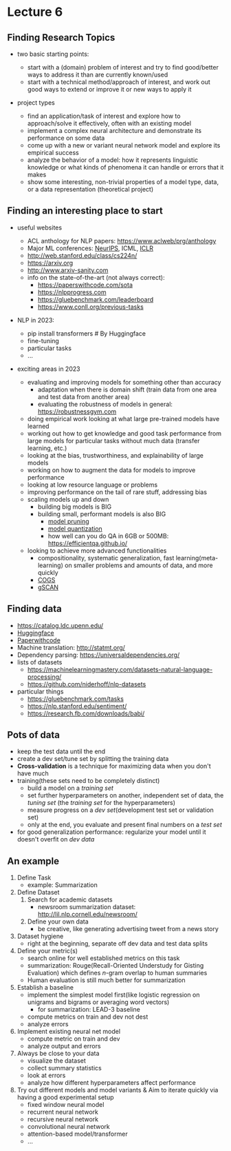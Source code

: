 # Lecture 6

## Finding Research Topics

- two basic starting points:
  - start with a (domain) problem of interest and try to find good/better ways to address it than are currently known/used
  - start with a technical method/approach of interest, and work out good ways to extend or improve it or new ways to apply it

- project types
  - find an application/task of interest and explore how to approach/solve it effectively, often with an existing model
  - implement a complex neural architecture and demonstrate its performance on some data
  - come up with a new or variant neural network model and explore its empirical success
  - analyze the behavior of a model: how it represents linguistic knowledge or what kinds of phenomena it can handle or errors that it makes
  - show some interesting, non-trivial properties of a model type, data, or a data representation (theoretical project)

## Finding an interesting place to start

- useful websites
  - ACL anthology for NLP papers: <https://www.aclweb/prg/anthology>
  - Major ML conferences: [NeurIPS](https://papers.nips.cc), ICML, [ICLR](https://openreview.net/group?id=ICLR.cc)
  - <http://web.stanford.edu/class/cs224n/>
  - <https://arxiv.org>
  - <http://www.arxiv-sanity.com>
  - info on the state-of-the-art (not always correct):
    - <https://paperswithcode.com/sota>
    - <https://nlpprogress.com>
    - <https://gluebenchmark.com/leaderboard>
    - <https://www.conll.org/previous-tasks>

- NLP in 2023:
  - pip install transformers # By Huggingface
  - fine-tuning
  - particular tasks
  - ...

- exciting areas in 2023
  - evaluating and improving models for something other than accuracy
    - adaptation when there is domain shift (train data from one area and test data from another area)
    - evaluating the robustness of models in general: <https://robustnessgym.com>
  - doing empirical work looking at what large pre-trained models have learned
  - working out how to get knowledge and good task performance from large models for particular tasks without much data (transfer learning, etc.)
  - looking at the bias, trustworthiness, and explainability of large models
  - working on how to augment the data for models to improve performance
  - looking at low resource language or problems
  - improving performance on the tail of rare stuff, addressing bias
  - scaling models up and down
    - building big models is BIG
    - building small, performant models is also BIG
      - [model pruning](https://papers.nips.cc/paper/2020/file/eae15aabaa768ae4a5993a8a4f4fa6e4-Paper.pdf)
      - [model quantization](https://arxiv.org/pdf/2004.07320.pdf)
      - how well can you do QA in 6GB or 500MB: <https://efficientqa.github.io/>
  - looking to achieve more advanced functionalities
    - compositionality, systematic generalization, fast learning(meta-learning) on smaller problems and amounts of data, and more quickly
    - [COGS](https://github.com/najoungkim/COGS)
    - [gSCAN](https://arxiv.org/abs/2003.05161)

## Finding data

- <https://catalog.ldc.upenn.edu/>
- [Huggingface](https://huggingface.co/datasets)
- [Paperwithcode](https://www.paperswithcode.com/datasets?mod=texts&page=1)
- Machine translation: <http://statmt.org/>
- Dependency parsing: <https://universaldependencies.org/>
- lists of datasets
  - <https://machinelearningmastery.com/datasets-natural-language-processing/>
  - <https://github.com/niderhoff/nlp-datasets>
- particular things
  - <https://gluebenchmark.com/tasks>
  - <https://nlp.stanford.edu/sentiment/>
  - <https://research.fb.com/downloads/babi/>

## Pots of data

- keep the test data until the end
- create a dev set/tune set by splitting the training data
- **Cross-validation** is a technique for maximizing data when you don't have much
- training(these sets need to be completely distinct)
  - build a model on a _training set_
  - set further hyperparameters on another, independent set of data, the _tuning set_ (the _training set_ for the hyperparameters)
  - measure progress on a _dev set_(development test set or validation set)
  - only at the end, you evaluate and present final numbers on a _test set_
- for good generalization performance: regularize your model until it doesn't overfit on _dev data_

## An example

1. Define Task
   - example: Summarization
2. Define Dataset
   1. Search for academic datasets
        - newsroom summarization dataset: <http://lil.nlp.cornell.edu/newsroom/>
   2. Define your own data
        - be creative, like generating advertising tweet from a news story
3. Dataset hygiene
   - right at the beginning, separate off dev data and test data splits
4. Define your metric(s)
   - search online for well established metrics on this task
   - summarization: Rouge(Recall-Oriented Understudy for Gisting Evaluation) which defines _n_-gram overlap to human summaries
   - Human evaluation is still much better for summarization
5. Establish a baseline
   - implement the simplest model first(like logistic regression on unigrams and bigrams or averaging word vectors)
     - for summarization: LEAD-3 baseline
   - compute metrics on train and dev not dest
   - analyze errors
6. Implement existing neural net model
   - compute metric on train and dev
   - analyze output and errors
7. Always be close to your data
   - visualize the dataset
   - collect summary statistics
   - look at errors
   - analyze how different hyperparameters affect performance
8. Try out different models and model variants & Aim to iterate quickly via having a good experimental setup
   - fixed window neural model
   - recurrent neural network
   - recursive neural network
   - convolutional neural network
   - attention-based model/transformer
   - ...

